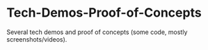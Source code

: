Tech-Demos-Proof-of-Concepts
============================

Several tech demos and proof of concepts (some code, mostly screenshots/videos).